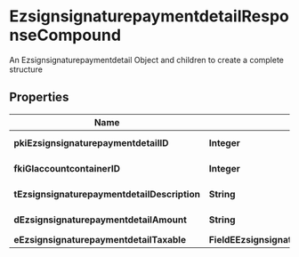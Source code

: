 

# EzsignsignaturepaymentdetailResponseCompound

An Ezsignsignaturepaymentdetail Object and children to create a complete structure

## Properties

| Name | Type | Description | Notes |
|------------ | ------------- | ------------- | -------------|
|**pkiEzsignsignaturepaymentdetailID** | **Integer** | The unique ID of the Ezsignsignaturepaymentdetail |  |
|**fkiGlaccountcontainerID** | **Integer** | The unique ID of the Glaccountcontainer |  [optional] |
|**tEzsignsignaturepaymentdetailDescription** | **String** | A description for the Ezsignsignaturepaymentdetail. |  |
|**dEzsignsignaturepaymentdetailAmount** | **String** | The amount of the for the Ezsignsignaturepaymentdetail |  |
|**eEzsignsignaturepaymentdetailTaxable** | **FieldEEzsignsignaturepaymentdetailTaxable** |  |  |



